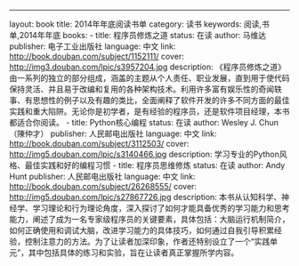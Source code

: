 ---
layout: book
title: 2014年年底阅读书单
category: 读书
keywords: 阅读,书单,2014年年底
books: 
    - title: 程序员修炼之道
      status: 在读
      author: 马维达
      publisher: 电子工业出版社
      language: 中文
      link: http://book.douban.com/subject/1152111/
      cover: http://img3.douban.com/lpic/s3957204.jpg
      description: 《程序员修炼之道》由一系列的独立的部分组成，涵盖的主题从个人责任、职业发展，直到用于使代码保持灵活、并且易于改编和复用的各种架构技术。利用许多富有娱乐性的奇闻轶事、有思想性的例子以及有趣的类比，全面阐释了软件开发的许多不同方面的最佳实践和重大陷阱。无论你是初学者，是有经验的程序员，还是软件项目经理，本书都适合你阅读。
    - title: Python核心编程
      status: 在读
      author: Wesley J. Chun（陳仲才） 
      publisher: 人民邮电出版社
      language: 中文
      link: http://book.douban.com/subject/3112503/
      cover: http://img5.douban.com/lpic/s3140466.jpg
      description: 学习专业的Python风格、最佳实践和好的编程习惯
    - title: 程序员思维修炼
      status: 在读
      author: Andy Hunt 
      publisher: 人民邮电出版社
      language: 中文
      link: http://book.douban.com/subject/26268555/
      cover: http://img5.douban.com/lpic/s27867726.jpg
      description: 本书从认知科学、神经学、学习理论和行为理论角度，深入探讨了如何才能具备优秀的学习能力和思考能力，阐述了成为一名专家级程序员的关键要素，具体包括：大脑运行机制简介，如何正确使用和调试大脑，改进学习能力的具体技巧，如何通过自我引导积累经验，控制注意力的方法。为了让读者加深印象，作者还特别设立了一个“实践单元”，其中包括具体的练习和实验，旨在让读者真正掌握所学内容。

